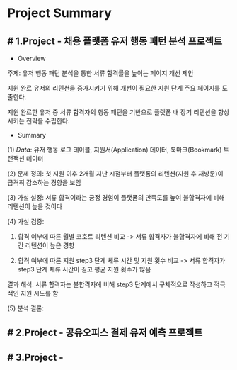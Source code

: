 # Project Summary 
## # 1.Project - 채용 플랫폼 유저 행동 패턴 분석 프로젝트 
- Overview

주제: 유저 행동 패턴 분석을 통한 서류 합격률을 높이는 페이지 개선 제안

지원 완료 유저의 리텐션을 증가시키기 위해 개선이 필요한 지원 단계 주요 페이지를 도출한다.

지원 완료한 유저 중 서류 합격자의 행동 패턴을 기반으로 플랫폼 내 장기 리텐션을 향상시키는 전략을 수립한다.
- Summary

(1) *Data*: 유저 행동 로그 테이블, 지원서(Application) 데이터, 북마크(Bookmark) 트랜잭션 데이터

(2) 문제 정의: 첫 지원 이후 2개월 지난 시점부터 플랫폼의 리텐션(지원 후 재방문)이 급격히 감소하는 경향을 보임

(3) 가설 설정: 서류 합격이라는 긍정 경험이 플랫폼의 만족도를 높여 불합격자에 비해 리텐션이 높을 것이다 

(4) 가설 검증: 

1. 합격 여부에 따른 월별 코호트 리텐션 비교 -> 서류 합격자가 불합격자에 비해 전 기간 리텐션이 높은 경향


2. 합격 여부에 따른 지원 step3 단계 체류 시간 및 지원 횟수 비교 -> 서류 합격자가 step3 단계 체류 시간이 길고 평균 지원 횟수가 많음

결과 해석: 서류 합격자는 불합격자에 비해 step3 단계에서 구체적으로 작성하고 적극적인 지원 시도를 함

(5) 분석 결론: 

## # 2.Project - 공유오피스 결제 유저 예측 프로젝트 

## # 3.Project - 
